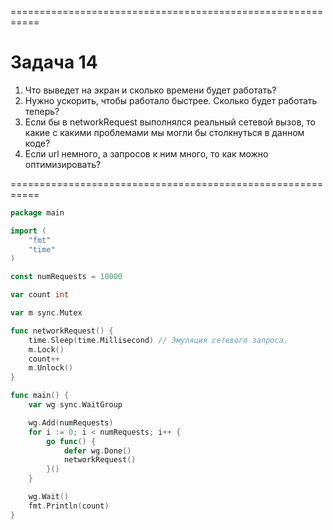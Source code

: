 ===========================================================
# Задача 14

1. Что выведет на экран и сколько времени будет работать?
2. Нужно ускорить, чтобы работало быстрее. Сколько будет работать теперь?
3. Если бы в networkRequest выполнялся реальный сетевой вызов, то какие с какими проблемами мы могли бы столкнуться в данном коде?
4. Если url немного, а запросов к ним много, то как можно оптимизировать?

===========================================================

```go
package main

import (
    "fmt"
    "time"
)

const numRequests = 10000

var count int

var m sync.Mutex

func networkRequest() {
    time.Sleep(time.Millisecond) // Эмуляция сетевого запроса.
    m.Lock()
    count++
    m.Unlock()
}

func main() {
    var wg sync.WaitGroup

    wg.Add(numRequests)
    for i := 0; i < numRequests; i++ {
        go func() {
            defer wg.Done()
            networkRequest()
        }()
    }

    wg.Wait()
    fmt.Println(count)
}
```